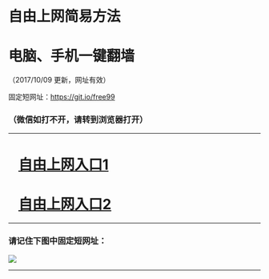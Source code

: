 ﻿# 自由上网简易方法

# 电脑、手机一键翻墙

（2017/10/09 更新，网址有效）

固定短网址：https://git.io/free99

### （微信如打不开，请转到浏览器打开）


***





# &nbsp;&nbsp; <a href="http://ft505010696.fwq-tz-1001.info/fwqtz01.html?t=10090015685 " target="_blank">自由上网入口1</a>
# &nbsp;&nbsp; <a href="http://ft1190512222.fwq-tz-1002.info/fwqtz02.html?t=10090015905 " target="_blank">自由上网入口2</a>
***

### 请记住下图中固定短网址：

<img src="https://s3-us-west-2.amazonaws.com/fwq-1001/yjfq-20170905okok.png" /> 


***

